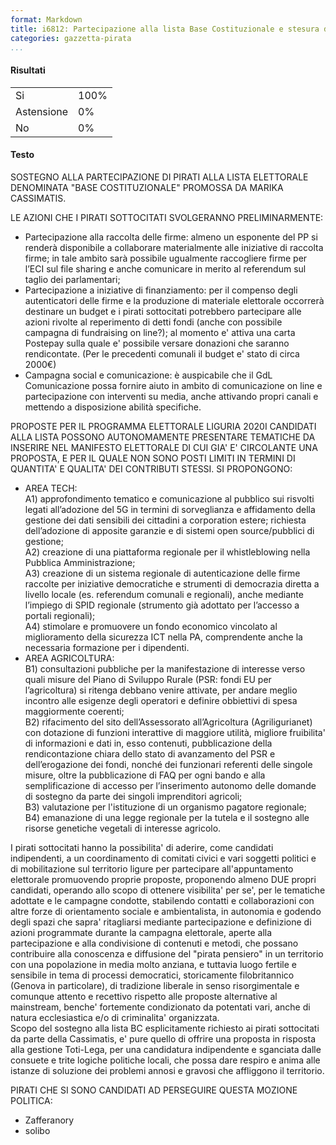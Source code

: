 ```yaml
---
format: Markdown
title: i6812: Partecipazione alla lista Base Costituzionale e stesura del programma per partecipazione Regionali Liguria
categories: gazzetta-pirata
...
```


#### Risultati
<table>
<tr><td>Si</td><td>100%</td></tr>
<tr><td>Astensione</td><td>0%</td></tr>
<tr><td>No</td><td>0%</td></tr>
</table>

#### Testo
SOSTEGNO ALLA PARTECIPAZIONE DI PIRATI ALLA LISTA ELETTORALE DENOMINATA "BASE COSTITUZIONALE" PROMOSSA DA MARIKA CASSIMATIS.

LE AZIONI CHE I PIRATI SOTTOCITATI SVOLGERANNO PRELIMINARMENTE:  
* Partecipazione alla raccolta delle firme: almeno un esponente del PP si renderà disponibile a collaborare materialmente alle iniziative di raccolta firme; in tale ambito sarà possibile ugualmente raccogliere firme per l’ECI sul file sharing e anche comunicare in merito al referendum sul taglio dei parlamentari;  
* Partecipazione a iniziative di finanziamento: per il compenso degli autenticatori delle firme e la produzione di materiale elettorale occorrerà destinare un budget e i pirati sottocitati potrebbero partecipare alle azioni rivolte al reperimento di detti fondi (anche con possibile campagna di fundraising on line?); al momento e' attiva una carta Postepay sulla quale e' possibile versare donazioni che saranno rendicontate. (Per le precedenti comunali il budget e' stato di circa 2000€)  
* Campagna social e comunicazione: è auspicabile che il GdL Comunicazione possa fornire aiuto in ambito di comunicazione on line e partecipazione con interventi su media, anche attivando propri canali e mettendo a disposizione abilità specifiche.  

PROPOSTE PER IL PROGRAMMA ELETTORALE LIGURIA 2020I CANDIDATI ALLA LISTA POSSONO AUTONOMAMENTE PRESENTARE TEMATICHE DA INSERIRE NEL MANIFESTO ELETTORALE DI CUI GIA' E' CIRCOLANTE UNA PROPOSTA, E PER IL QUALE NON SONO POSTI LIMITI IN TERMINI DI QUANTITA' E QUALITA' DEI CONTRIBUTI STESSI. SI PROPONGONO:  
-  AREA TECH:  
A1) approfondimento tematico e comunicazione al pubblico sui risvolti legati all’adozione del 5G in termini di sorveglianza e affidamento della gestione dei dati sensibili dei cittadini a corporation estere; richiesta dell’adozione di apposite garanzie e di sistemi open source/pubblici di gestione;  
A2) creazione di una piattaforma regionale per il whistleblowing nella Pubblica Amministrazione;  
A3) creazione di un sistema regionale di autenticazione delle firme raccolte per iniziative democratiche e strumenti di democrazia diretta a livello locale (es. referendum comunali e regionali), anche mediante l’impiego di SPID regionale (strumento già adottato per l’accesso a portali regionali);  
A4) stimolare e promuovere un fondo economico vincolato al miglioramento della sicurezza ICT nella PA, comprendente anche la necessaria formazione per i dipendenti.  
-  AREA AGRICOLTURA:  
B1) consultazioni pubbliche per la manifestazione di interesse verso quali misure del Piano di Sviluppo Rurale (PSR: fondi EU per l’agricoltura) si ritenga debbano venire attivate, per andare meglio incontro alle esigenze degli operatori e definire obbiettivi di spesa maggiormente coerenti;  
B2) rifacimento del sito dell’Assessorato all’Agricoltura (Agriligurianet) con dotazione di funzioni interattive di maggiore utilità, migliore fruibilita' di informazioni e dati in, esso contenuti, pubblicazione della rendicontazione chiara dello stato di avanzamento del PSR e dell’erogazione dei fondi, nonché dei funzionari referenti delle singole misure, oltre la pubblicazione di FAQ per ogni bando e alla semplificazione di accesso per l’inserimento autonomo delle domande di sostegno da parte dei singoli imprenditori agricoli;  
B3) valutazione per l'istituzione di un organismo pagatore regionale;  
B4) emanazione di una legge regionale per la tutela e il sostegno alle risorse genetiche vegetali di interesse agricolo.  

I pirati sottocitati hanno la possibilita' di aderire, come candidati indipendenti, a un coordinamento di comitati civici e vari soggetti politici e di mobilitazione sul territorio ligure per partecipare all'appuntamento elettorale promuovendo proprie proposte, proponendo almeno DUE propri candidati, operando allo scopo di ottenere visibilita' per se', per le tematiche adottate e le campagne condotte, stabilendo contatti e collaborazioni con altre forze di orientamento sociale e ambientalista, in autonomia e godendo degli spazi che sapra' ritagliarsi mediante partecipazione e definizione di azioni programmate durante la campagna elettorale, aperte alla partecipazione e alla condivisione di contenuti e metodi, che possano contribuire alla conoscenza e diffusione del "pirata pensiero" in un territorio con una popolazione in media molto anziana, e tuttavia luogo fertile e sensibile in tema di processi democratici, storicamente filobritannico (Genova in particolare), di tradizione liberale in senso risorgimentale e comunque attento e recettivo rispetto alle proposte alternative al mainstream, benche' fortemente condizionato da potentati vari, anche di natura ecclesiastica e/o di criminalita' organizzata.  
Scopo del sostegno alla lista BC esplicitamente richiesto ai pirati sottocitati da parte della Cassimatis, e' pure quello di offrire una proposta in risposta alla gestione Toti-Lega, per una candidatura indipendente e sganciata dalle consuete e trite logiche politiche locali, che possa dare respiro e anima alle istanze di soluzione dei problemi annosi e gravosi che affliggono il territorio.  

PIRATI CHE SI SONO CANDIDATI AD PERSEGUIRE QUESTA MOZIONE POLITICA:  
-  Zafferanory  
-  solibo